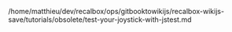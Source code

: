 /home/matthieu/dev/recalbox/ops/gitbooktowikijs/recalbox-wikijs-save/tutorials/obsolete/test-your-joystick-with-jstest.md